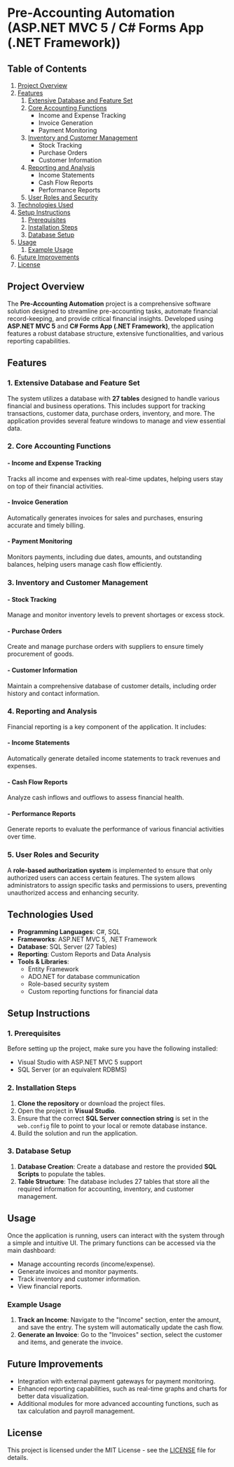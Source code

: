 # Pre-Accounting Automation (ASP.NET MVC 5 / C# Forms App (.NET Framework))

## Table of Contents

1. [Project Overview](#project-overview)
2. [Features](#features)
    1. [Extensive Database and Feature Set](#extensive-database-and-feature-set)
    2. [Core Accounting Functions](#core-accounting-functions)
        - Income and Expense Tracking
        - Invoice Generation
        - Payment Monitoring
    3. [Inventory and Customer Management](#inventory-and-customer-management)
        - Stock Tracking
        - Purchase Orders
        - Customer Information
    4. [Reporting and Analysis](#reporting-and-analysis)
        - Income Statements
        - Cash Flow Reports
        - Performance Reports
    5. [User Roles and Security](#user-roles-and-security)
3. [Technologies Used](#technologies-used)
4. [Setup Instructions](#setup-instructions)
    1. [Prerequisites](#prerequisites)
    2. [Installation Steps](#installation-steps)
    3. [Database Setup](#database-setup)
5. [Usage](#usage)
    1. [Example Usage](#example-usage)
6. [Future Improvements](#future-improvements)
7. [License](#license)

## Project Overview

The **Pre-Accounting Automation** project is a comprehensive software solution designed to streamline pre-accounting tasks, automate financial record-keeping, and provide critical financial insights. Developed using **ASP.NET MVC 5** and **C# Forms App (.NET Framework)**, the application features a robust database structure, extensive functionalities, and various reporting capabilities.

## Features

### 1. **Extensive Database and Feature Set**
The system utilizes a database with **27 tables** designed to handle various financial and business operations. This includes support for tracking transactions, customer data, purchase orders, inventory, and more. The application provides several feature windows to manage and view essential data.

### 2. **Core Accounting Functions**
#### - **Income and Expense Tracking**
Tracks all income and expenses with real-time updates, helping users stay on top of their financial activities.
#### - **Invoice Generation**
Automatically generates invoices for sales and purchases, ensuring accurate and timely billing.
#### - **Payment Monitoring**
Monitors payments, including due dates, amounts, and outstanding balances, helping users manage cash flow efficiently.

### 3. **Inventory and Customer Management**
#### - **Stock Tracking**
Manage and monitor inventory levels to prevent shortages or excess stock.
#### - **Purchase Orders**
Create and manage purchase orders with suppliers to ensure timely procurement of goods.
#### - **Customer Information**
Maintain a comprehensive database of customer details, including order history and contact information.

### 4. **Reporting and Analysis**
Financial reporting is a key component of the application. It includes:
#### - **Income Statements**
Automatically generate detailed income statements to track revenues and expenses.
#### - **Cash Flow Reports**
Analyze cash inflows and outflows to assess financial health.
#### - **Performance Reports**
Generate reports to evaluate the performance of various financial activities over time.

### 5. **User Roles and Security**
A **role-based authorization system** is implemented to ensure that only authorized users can access certain features. The system allows administrators to assign specific tasks and permissions to users, preventing unauthorized access and enhancing security.

## Technologies Used

- **Programming Languages**: C#, SQL
- **Frameworks**: ASP.NET MVC 5, .NET Framework
- **Database**: SQL Server (27 Tables)
- **Reporting**: Custom Reports and Data Analysis
- **Tools & Libraries**: 
  - Entity Framework
  - ADO.NET for database communication
  - Role-based security system
  - Custom reporting functions for financial data

## Setup Instructions

### 1. **Prerequisites**
Before setting up the project, make sure you have the following installed:
- Visual Studio with ASP.NET MVC 5 support
- SQL Server (or an equivalent RDBMS)

### 2. **Installation Steps**

1. **Clone the repository** or download the project files.
2. Open the project in **Visual Studio**.
3. Ensure that the correct **SQL Server connection string** is set in the `web.config` file to point to your local or remote database instance.
4. Build the solution and run the application.

### 3. **Database Setup**

1. **Database Creation**: Create a database and restore the provided **SQL Scripts** to populate the tables.
2. **Table Structure**: The database includes 27 tables that store all the required information for accounting, inventory, and customer management.

## Usage

Once the application is running, users can interact with the system through a simple and intuitive UI. The primary functions can be accessed via the main dashboard:
- Manage accounting records (income/expense).
- Generate invoices and monitor payments.
- Track inventory and customer information.
- View financial reports.

### Example Usage

1. **Track an Income**: Navigate to the "Income" section, enter the amount, and save the entry. The system will automatically update the cash flow.
2. **Generate an Invoice**: Go to the "Invoices" section, select the customer and items, and generate the invoice.

## Future Improvements

- Integration with external payment gateways for payment monitoring.
- Enhanced reporting capabilities, such as real-time graphs and charts for better data visualization.
- Additional modules for more advanced accounting functions, such as tax calculation and payroll management.

## License

This project is licensed under the MIT License - see the [LICENSE](LICENSE) file for details.
